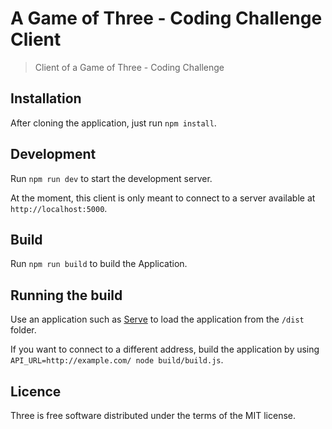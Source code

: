 # A Game of Three - Coding Challenge Client

> Client of a Game of Three - Coding Challenge

## Installation

After cloning the application, just run `npm install`.

## Development

Run `npm run dev` to start the development server.

At the moment, this client is only meant to connect to a server available at `http://localhost:5000`.

## Build

Run `npm run build` to build the Application.

## Running the build

Use an application such as [Serve](https://github.com/zeit/serve) to load the application from the `/dist` folder.

If you want to connect to a different address, build the application by using `API_URL=http://example.com/ node build/build.js`.

## Licence

Three is free software distributed under the terms of the MIT license.
